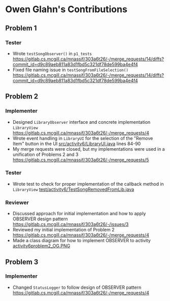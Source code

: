 # Owen Glahn's Contributions

## Problem 1
### Tester
* Wrote `testSongObserver()` in `p1_tests` https://gitlab.cs.mcgill.ca/mnassif/303a6t26/-/merge_requests/14/diffs?commit_id=d9c89aeb811a83d1fbd5c321df78de599ba4e4f4
* Fixed file naming issue in `testSongFromFileSelection()` https://gitlab.cs.mcgill.ca/mnassif/303a6t26/-/merge_requests/14/diffs?commit_id=d9c89aeb811a83d1fbd5c321df78de599ba4e4f4
## Problem 2
### Implementer
* Designed `LibraryObserver` interface and concrete implementation `LibraryView` https://gitlab.cs.mcgill.ca/mnassif/303a6t26/-/merge_requests/4
* Wrote event handling in `LibraryUI` for the selection of the "Remove Item" button in the UI [src/activity6/LibraryUI.java](https://gitlab.cs.mcgill.ca/mnassif/303a6t26/-/blob/master/src/activity6/LibraryUI.java) lines 84-90
* My merge requests were closed, but my implementations were used in a unification of Problems 2 and 3 https://gitlab.cs.mcgill.ca/mnassif/303a6t26/-/merge_requests/5 
### Tester
* Wrote test to check for proper implementation of the callback method in `LibraryView` [test/activity6/TestSongRemovedFromLib.java](https://gitlab.cs.mcgill.ca/mnassif/303a6t26/-/blob/master/test/activity6/TestSongRemovedFromLib.java)
### Reviewer
* Discussed approach for initial implementation and how to apply OBSERVER design pattern https://gitlab.cs.mcgill.ca/mnassif/303a6t26/-/issues/3
* Reviewed my initial implementation of Problem 2 https://gitlab.cs.mcgill.ca/mnassif/303a6t26/-/merge_requests/4
* Made a class diagram for how to implement OBSERVER to activity [activity6problem2_OG.PNG](https://gitlab.cs.mcgill.ca/mnassif/303a6t26/-/blob/master/activity6problem2_OG.PNG)
## Problem 3
### Implementer
* Changed `StatusLogger` to follow design of OBSERVER pattern https://gitlab.cs.mcgill.ca/mnassif/303a6t26/-/merge_requests/4

